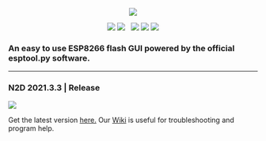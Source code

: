 <p align="center">
  <img src="https://raw.githubusercontent.com/realmrvodka/n2d/master/github/n2d.png"/>
</p>
<p align="center">
  <img src="https://img.shields.io/badge/development-bugfix-1E90FF"/>
  <img src="https://img.shields.io/badge/build_-passing-1DFEC9"/>
  &nbsp;
  <img src="https://img.shields.io/static/v1?label=realmrvodka&message=n2d&color=blue&logo=github" href="https://github.com/realmrvodka/n2d"/>
  <img src="https://img.shields.io/github/stars/realmrvodka/n2d?style=socialb" href="https://github.com/realmrvodka/n2d"/>
  <img src="https://img.shields.io/github/forks/realmrvodka/n2d?style=social" href="https://github.com/realmrvodka/n2d"/>
</p>
<h3> 
  An easy to use ESP8266 flash GUI powered by the official esptool.py software. 
</h3>
<hr>
<h3> N2D 2021.3.3 | Release </h3>
<img src="https://raw.githubusercontent.com/realmrvodka/n2d/master/github/n2d-main.png"/>

<p>
  Get the latest version <a href="https://github.com/realmrvodka/n2d/releases">here.</a>
  Our <a href="https://github.com/realmrvodka/n2d/wiki">Wiki</a> is useful for troubleshooting and program help.
</p>

